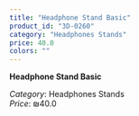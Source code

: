 ```yaml
---
title: "Headphone Stand Basic"
product_id: "3D-0260"
category: "Headphones Stands"
price: 40.0
colors: ""
---
```


**Headphone Stand Basic**

*Category*: Headphones Stands  
*Price*: ₪40.0

